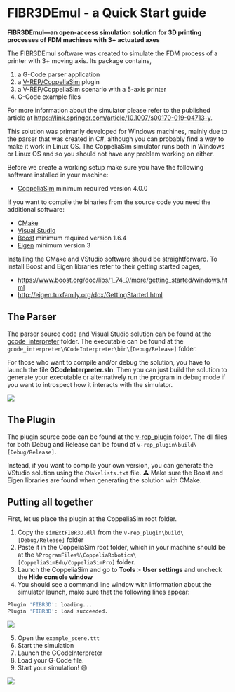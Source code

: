 # FIBR3DEmul - a Quick Start guide

**FIBR3DEmul—an open-access simulation solution for 3D printing processes of FDM machines with 3+ actuated axes**

The FIBR3DEmul software was created to simulate the FDM process of a printer with 3+ moving axis. Its package contains,

1. a G-Code parser application
2. a [V-REP/CoppeliaSim](https://www.coppeliarobotics.com/) plugin
3. a V-REP/CoppeliaSim scenario with a 5-axis printer
4. G-Code example files

For more information about the simulator please refer to the published article at https://link.springer.com/article/10.1007/s00170-019-04713-y.

This solution was primarily developed for Windows machines, mainly due to the parser that was created in C#, although you can probably find a way to make it work in Linux OS. The CoppeliaSim simulator runs both in Windows or Linux OS and so you should not have any problem working on either.  

Before we create a working setup make sure you have the following software installed in your machine:

- [CoppeliaSim](https://www.coppeliarobotics.com/downloads) minimum required version 4.0.0

If you want to compile the binaries from the source code you need the additional software:
- [CMake](https://cmake.org/download/)
- [Visual Studio](https://visualstudio.microsoft.com/pt-br/downloads/)
- [Boost](https://www.boost.org/users/download/) minimum required version 1.6.4 
- [Eigen](http://eigen.tuxfamily.org/index.php?title=Main_Page) minimum version 3

Installing the CMake and VStudio software should be straightforward. To install Boost and Eigen libraries refer to their getting started pages,

- https://www.boost.org/doc/libs/1_74_0/more/getting_started/windows.html
- http://eigen.tuxfamily.org/dox/GettingStarted.html

## The Parser

The parser source code and Visual Studio solution can be found at the [gcode_interpreter](https://github.com/neuebot/FIBR3DEmul/tree/master/gcode_interpreter) folder. The executable can be found at the `gcode_interpreter\GCodeInterpreter\bin\[Debug/Release]` folder.

For those who want to compile and/or debug the solution, you have to launch the file **GCodeInterpreter.sln**. Then you can just build the solution to generate your executable or alternatively run the program in debug mode if you want to introspect how it interacts with the simulator. 

![](https://media.springernature.com/full/springer-static/image/art%3A10.1007%2Fs00170-019-04713-y/MediaObjects/170_2019_4713_Fig1_HTML.png?as=webp)

## The Plugin

The plugin source code can be found at the [v-rep_plugin](https://github.com/neuebot/FIBR3DEmul/tree/master/v-rep_plugin) folder.
The dll files for both Debug and Release can be found at `v-rep_plugin\build\[Debug/Release]`.

Instead, if you want to compile your own version, you can generate the VStudio solution using the `CMakelists.txt` file. :warning: Make sure the Boost and Eigen libraries are found when generating the solution with CMake.

## Putting all together

First, let us place the plugin at the CoppeliaSim root folder. 
1. Copy the `simExtFIBR3D.dll` from the `v-rep_plugin\build\[Debug/Release]` folder
2. Paste it in the CoppeliaSim root folder, which in your machine should be at the `%ProgramFiles%\CoppeliaRobotics\[CoppeliaSimEdu/CoppeliaSimPro]` folder.
3. Launch the CoppeliaSim and go to **Tools** > **User settings** and uncheck the **Hide console window**
4. You should see a command line window with information about the simulator launch, make sure that the following lines appear:

```sh
Plugin 'FIBR3D': loading...
Plugin 'FIBR3D': load succeeded.
``` 

![](https://i.imgur.com/X11M09I.png)

5. Open the `example_scene.ttt` 
6. Start the simulation
7. Launch the GCodeInterpreter
8. Load your G-Code file.
9. Start your simulation! :smile:

![](https://i.imgur.com/UKYKbTL.gif)
